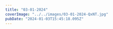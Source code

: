 ```yaml
---
title: "03-01-2024"
coverImage: "../../images/03-01-2024-QxNT.jpg"
pubDate: "2024-01-03T15:45:18.095Z"
---
```

